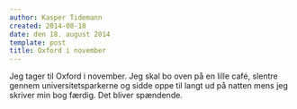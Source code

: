 ```yaml
---
author: Kasper Tidemann
created: 2014-08-18
date: den 18. august 2014
template: post
title: Oxford i november
---
```


Jeg tager til Oxford i november. Jeg skal bo oven på en lille café, slentre gennem universitetsparkerne og sidde oppe til langt ud på natten mens jeg skriver min bog færdig. Det bliver spændende.